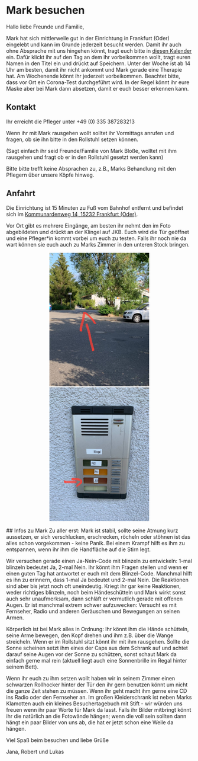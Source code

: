 # Mark besuchen

Hallo liebe Freunde und Familie,

Mark hat sich mittlerweile gut in der Einrichtung in Frankfurt (Oder) eingelebt und kann im Grunde jederzeit besucht werden. Damit ihr auch ohne Absprache mit uns hingehen könnt, tragt euch bitte in [diesen Kalender](https://kalender.digital/7aaa78e841aa42ec0aee) ein. Dafür klickt ihr auf den Tag an dem ihr vorbeikommen wollt, tragt euren Namen in den Titel ein und drückt auf Speichern.
Unter der Woche ist ab 14 Uhr am besten, damit ihr nicht ankommt und Mark gerade eine Therapie hat. Am Wochenende könnt ihr jederzeit vorbeikommen. Beachtet bitte, dass vor Ort ein Corona-Test durchgeführt wird. In der Regel könnt ihr eure Maske aber bei Mark dann absetzen, damit er euch besser erkennen kann.

## Kontakt
Ihr erreicht die Pfleger unter +49 (0) 335 387283213

Wenn ihr mit Mark rausgehen wollt solltet ihr Vormittags anrufen und fragen, ob sie ihn bitte in den Rollstuhl setzen können.

(Sagt einfach ihr seid Freunde/Familie von Mark Bloße, wolltet mit ihm rausgehen und fragt ob er in den Rollstuhl gesetzt werden kann)

Bitte bitte trefft keine Absprachen zu, z.B., Marks Behandlung mit den Pflegern über unsere Köpfe hinweg.

## Anfahrt
Die Einrichtung ist 15 Minuten zu Fuß vom Bahnhof entfernt und befindet sich im [Kommunardenweg 14, 15232 Frankfurt (Oder)](https://goo.gl/maps/G9qzFc5rmTh8WXWc8).

Vor Ort gibt es mehrere Eingänge, am besten ihr nehmt den im Foto abgebildeten und drückt an der Klingel auf JKB. Euch wird die Tür geöffnet und eine Pfleger\*in kommt vorbei um euch zu testen. Falls ihr noch nie da wart können sie euch auch zu Marks Zimmer in den unteren Stock bringen.
<p align="middle">
<img src="https://raw.githubusercontent.com/TeenageMutantNinjaTurtle/TeenageMutantNinjaTurtle.github.io/main/docs/assets/images/photo_2022-08-31_21-41-02.jpg" width="270">

<img src="https://raw.githubusercontent.com/TeenageMutantNinjaTurtle/TeenageMutantNinjaTurtle.github.io/main/docs/assets/images/photo_2022-08-31_21-41-05.jpg"  width="270">
</p>
## Infos zu Mark
Zu aller erst: Mark ist stabil, sollte seine Atmung kurz aussetzen, er sich verschlucken, erschrecken, röcheln oder stöhnen ist das alles schon vorgekommen - keine Panik. Bei einem Krampf hilft es ihm zu entspannen, wenn ihr ihm die Handfläche auf die Stirn legt.

Wir versuchen gerade einen Ja-Nein-Code mit blinzeln zu entwickeln: 1-mal blinzeln bedeutet Ja, 2-mal Nein. Ihr könnt ihm Fragen stellen und wenn er einen guten Tag hat antwortet er euch mit dem Blinzel-Code. Manchmal hilft es ihn zu erinnern, dass 1-mal Ja bedeutet und 2-mal Nein. Die Reaktionen sind aber bis jetzt noch oft uneindeutig. Kriegt ihr gar keine Reaktionen, weder richtiges blinzeln, noch beim Händeschütteln und Mark wirkt sonst auch sehr unaufmerksam, dann schläft er vermutlich gerade mit offenen Augen. Er ist manchmal extrem schwer aufzuwecken: Versucht es mit Fernseher, Radio und anderen Geräuschen und Bewegungen an seinen Armen.

Körperlich ist bei Mark alles in Ordnung: Ihr könnt ihm die Hände schütteln, seine Arme bewegen, den Kopf drehen und ihm z.B. über die Wange streicheln. Wenn er im Rollstuhl sitzt könnt ihr mit ihm rausgehen. Sollte die Sonne scheinen setzt ihm eines der Caps aus dem Schrank auf und achtet darauf seine Augen vor der Sonne zu schützen, sonst schaut Mark da einfach gerne mal rein (aktuell liegt auch eine Sonnenbrille im Regal hinter seinem Bett).

Wenn ihr euch zu ihm setzen wollt haben wir in seinem Zimmer einen schwarzen Rollhocker hinter der Tür den ihr gern benutzen könnt um nicht die ganze Zeit stehen zu müssen. Wenn ihr geht macht ihm gerne eine CD ins Radio oder den Fernseher an. Im großen Kleiderschrank ist neben Marks Klamotten auch ein kleines Besuchertagebuch mit Stift - wir würden uns freuen wenn ihr paar Worte für Mark da lasst. Falls ihr Bilder mitbringt könnt ihr die natürlich an die Fotowände hängen; wenn die voll sein sollten dann hängt ein paar Bilder von uns ab, die hat er jetzt schon eine Weile da hängen.


Viel Spaß beim besuchen und liebe Grüße

Jana, Robert und Lukas

